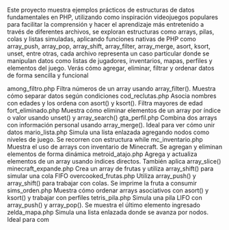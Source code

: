 Este proyecto muestra ejemplos prácticos de estructuras de datos fundamentales en PHP, utilizando como inspiración videojuegos populares para facilitar la comprensión y hacer el aprendizaje más entretenido a través de diferentes archivos, se exploran estructuras como arrays, pilas, colas y listas simuladas, aplicando funciones nativas de PHP como array_push, array_pop, array_shift, array_filter, array_merge, asort, ksort, unset, entre otras, cada archivo representa un caso particular donde se manipulan datos como listas de jugadores, inventarios, mapas, perfiles y elementos del juego. Verás cómo agregar, eliminar, filtrar y ordenar datos de forma sencilla y funcional

among_filtro.php
Filtra números de un array usando array_filter(). Muestra cómo separar datos según condiciones
cod_reclutas.php
Asocia nombres con edades y los ordena con asort() y ksort(). Filtra mayores de edad
fort_eliminado.php
Muestra cómo eliminar elementos de un array por índice o valor usando unset() y array_search()
gta_perfil.php
Combina dos arrays con información personal usando array_merge(). Ideal para ver cómo unir datos
mario_lista.php
Simula una lista enlazada agregando nodos como niveles de juego. Se recorren con estructura while
mc_inventario.php
Muestra el uso de arrays con inventario de Minecraft. Se agregan y eliminan elementos de forma dinámica
metroid_atajo.php
Agrega y actualiza elementos de un array usando índices directos. También aplica array_slice()
minecraft_expande.php
Crea un array de frutas y utiliza array_shift() para simular una cola FIFO
overcooked_frutas.php
Utiliza array_push() y array_shift() para trabajar con colas. Se imprime la fruta a consumir
sims_orden.php
Muestra cómo ordenar arrays asociativos con asort() y ksort() y trabajar con perfiles
tetris_pila.php
Simula una pila LIFO con array_push() y array_pop(). Se muestra el último elemento ingresado
zelda_mapa.php
Simula una lista enlazada donde se avanza por nodos. Ideal para com
